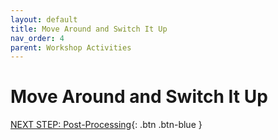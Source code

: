 ```yaml
---
layout: default
title: Move Around and Switch It Up
nav_order: 4
parent: Workshop Activities
---
```

# Move Around and Switch It Up

[NEXT STEP: Post-Processing](post-processing.html){: .btn .btn-blue }
